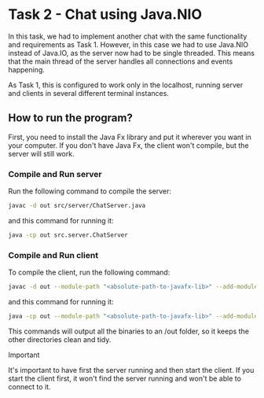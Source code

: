 # Task 2 - Chat using Java.NIO

In this task, we had to implement another chat with the same functionality and requirements 
as Task 1. However, in this case we had to use Java.NIO instead of Java.IO, as the server now
had to be single threaded. This means that the main thread of the server handles all connections
and events happening.

As Task 1, this is configured to work only in the localhost, running server and clients in
several different terminal instances.

## How to run the program?

First, you need to install the Java Fx library and put it wherever you want in your computer.
If you don't have Java Fx, the client won't compile, but the server will still work.

### Compile and Run server

Run the following command to compile the server:

```bash
javac -d out src/server/ChatServer.java
```

and this command for running it:

```bash
java -cp out src.server.ChatServer
```

### Compile and Run client

To compile the client, run the following command:

```bash
javac -d out --module-path "<absolute-path-to-javafx-lib>" --add-modules javafx.controls,javafx.fxml src/client/ChatClient.java
```

and this command for running it:

```bash
java -cp out --module-path "<absolute-path-to-javafx-lib>" --add-modules javafx.controls,javafx.fxml src.client.ChatClient
```

This commands will output all the binaries to an /out folder, so it keeps the other directories
clean and tidy.

> [!IMPORTANT]
> It's important to have first the server running and then start the client. If you start
> the client first, it won't find the server running and won't be able to connect to it.